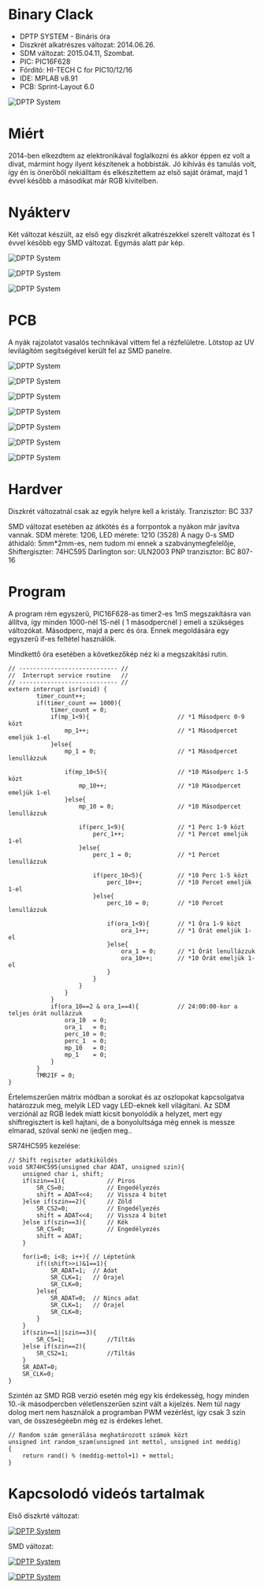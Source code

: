 # Binary Clack
* DPTP SYSTEM - Bináris óra
* Diszkrét alkatrészes változat: 2014.06.26.
* SDM változat: 2015.04.11, Szombat.
* PIC: PIC16F628
* Fórdító:  HI-TECH C for PIC10/12/16
* IDE: MPLAB v8.91
* PCB: Sprint-Layout 6.0

![DPTP System](https://github.com/DPTPSystem/BinaryClock/blob/master/images/diszkret_4.jpg "DPTP System")

# Miért
2014-ben elkezdtem az elektronikával foglalkozni és akkor éppen ez volt a divat, mármint hogy ilyent készítenek a hobbisták. Jó kihívás 
és tanulás volt, így én is önerőből nekiálltam és elkészítettem az első saját órámat, majd 1 évvel később a másodikat már RGB kivitelben.

# Nyákterv
Két változat készült, az első egy diszkrét alkatrészekkel szerelt változat és 1 évvel később egy SMD változat. Egymás alatt pár kép.

![DPTP System](https://github.com/DPTPSystem/BinaryClock/blob/master/images/binaris_ora_1_pcb.JPG "DPTP System")

![DPTP System](https://github.com/DPTPSystem/BinaryClock/blob/master/images/binaris_ora_2_pcb.JPG "DPTP System")

![DPTP System](https://github.com/DPTPSystem/BinaryClock/blob/master/images/sdm_pcb.jpg "DPTP System")

# PCB
A nyák rajzolatot vasalós technikával vittem fel a rézfelületre. Lötstop az UV levilágítóm segítségével került fel az SMD panelre.

![DPTP System](https://github.com/DPTPSystem/BinaryClock/blob/master/images/diszkret_1.jpg "DPTP System")

![DPTP System](https://github.com/DPTPSystem/BinaryClock/blob/master/images/diszkret_2.jpg "DPTP System")

![DPTP System](https://github.com/DPTPSystem/BinaryClock/blob/master/images/diszkret_3.jpg "DPTP System")

![DPTP System](https://github.com/DPTPSystem/BinaryClock/blob/master/images/sdm1.jpg "DPTP System")

![DPTP System](https://github.com/DPTPSystem/BinaryClock/blob/master/images/sdm2.jpg "DPTP System")

![DPTP System](https://github.com/DPTPSystem/BinaryClock/blob/master/images/sdm3.jpg "DPTP System")

![DPTP System](https://github.com/DPTPSystem/BinaryClock/blob/master/images/sdm4.jpg "DPTP System")

# Hardver
Diszkrét változatnál csak az egyik helyre kell a kristály.
Tranzisztor: BC 337

SMD változat esetében az átkötés és a forrpontok a nyákon már javítva vannak.
SDM mérete: 1206,
LED mérete: 1210 (3528)
A nagy 0-s SMD áthidaló: 5mm*2mm-es, nem tudom mi ennek a szabványmegfelelője,
Shiftergiszter: 74HC595
Darlington sor: ULN2003
PNP tranzisztor: BC 807-16

# Program
A program rém egyszerű, PIC16F628-as timer2-es 1mS megszakításra van állítva, így minden 1000-nél 1S-nél ( 1 másodpercnél ) emeli a 
szükséges változókat. Másodperc, majd a perc és óra. Ennek megoldására egy egyszerű if-es feltétel használók.

Mindkettő óra esetében a következőkép néz ki a megszakítási rutin.

```
// ---------------------------- //
//  Interrupt service routine   //
// ---------------------------- //
extern interrupt isr(void) {
        timer_count++;
        if(timer_count == 1000){
			timer_count = 0;
			if(mp_1<9){							// *1 Másodperc 0-9 közt
				mp_1++;							// *1 Másodpercet emeljük 1-el
			}else{ 
				mp_1 = 0;						// *1 Másodpercet lenullázzuk
				
				if(mp_10<5){					// *10 Másodperc 1-5 közt
					mp_10++;					// *10 Másodpercet emeljük 1-el
				}else{
					mp_10 = 0;					// *10 Másodpercet lenullázzuk
					
					if(perc_1<9){				// *1 Perc 1-9 közt
						perc_1++;				// *1 Percet emeljük 1-el
					}else{
						perc_1 = 0;				// *1 Percet lenullázzuk
						
						if(perc_10<5){			// *10 Perc 1-5 közt
							perc_10++;			// *10 Percet emeljük 1-el
						}else{
							perc_10 = 0;		// *10 Percet lenullázzuk
							
							if(ora_1<9){		// *1 Óra 1-9 közt
								ora_1++;		// *1 Órát emeljük 1-el
							}else{
								ora_1 = 0;		// *1 Órát lenullázzuk
								ora_10++;		// *10 Órát emeljük 1-el
							}
						}
					}
				}
			}
			if(ora_10==2 & ora_1==4){			// 24:00:00-kor a teljes órát nullázzuk 
				ora_10  = 0;
				ora_1   = 0;
				perc_10 = 0;
				perc_1  = 0;
				mp_10	= 0;
				mp_1    = 0;
			}
        }
        TMR2IF = 0;
}
```

Értelemszerűen mátrix módban a sorokat és az oszlopokat kapcsolgatva határozzuk meg, melyik LED vagy LED-eknek kell világítani.
Az SDM verziónál az RGB ledek miatt kicsit bonyolódik a helyzet, mert egy shiftregisztert is kell hajtani, de a bonyolultsága még ennek is messze
elmarad, szóval senki ne ijedjen meg..

SR74HC595 kezelése:

```
// Shift regiszter adatkiküldés
void SR74HC595(unsigned char ADAT, unsigned szin){
	unsigned char i, shift;
	if(szin==1){			// Piros
		SR_CS=0;			// Engedélyezés
		shift = ADAT<<4;	// Vissza 4 bitet
	}else if(szin==2){		// Zöld
		SR_CS2=0;			// Engedélyezés
		shift = ADAT<<4;	// Vissza 4 bitet
	}else if(szin==3){		// Kék
		SR_CS=0;			// Engedélyezés
		shift = ADAT;
	}

	for(i=0; i<8; i++){	// Léptetünk
		if((shift>>i)&1==1){
			SR_ADAT=1;	// Adat
			SR_CLK=1;	// Órajel
			SR_CLK=0;	
		}else{
			SR_ADAT=0;	// Nincs adat
			SR_CLK=1;	// Órajel
			SR_CLK=0;
		}
	}
	if(szin==1||szin==3){
		SR_CS=1;			//Tíltás
	}else if(szin==2){
		SR_CS2=1;			//Tíltás
	}	
	SR_ADAT=0;
	SR_CLK=0;
}
```

Szintén az SMD RGB verzió esetén még egy kis érdekesség, hogy minden 10.-ik másodpercben véletlenszerűen szint vált a kijelzés. Nem túl 
nagy dolog mert nem használok a programban PWM vezérlést, így csak 3 szín van, de összeségéebn még ez is érdekes lehet.

```
// Random szám generálása meghatározott számok közt
unsigned int random_szam(unsigned int mettol, unsigned int meddig)
{
    return rand() % (meddig-mettol+1) + mettol;
}
```

# Kapcsolodó videós tartalmak

Első diszkrté változat:

[![DPTP System](https://img.youtube.com/vi/uAMeKtax6qo/0.jpg)](https://www.youtube.com/watch?v=uAMeKtax6qo)

SMD változat:

[![DPTP System](https://img.youtube.com/vi/vYcR2qiYSmM/0.jpg)](https://www.youtube.com/watch?v=vYcR2qiYSmM)

[![DPTP System](https://img.youtube.com/vi/U9MUcflIGAI/0.jpg)](https://www.youtube.com/watch?v=U9MUcflIGAI)

